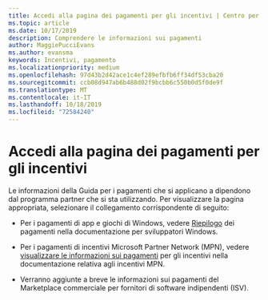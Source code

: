 ```yaml
---
title: Accedi alla pagina dei pagamenti per gli incentivi | Centro per i partner
ms.topic: article
ms.date: 10/17/2019
description: Comprendere le informazioni sui pagamenti
author: MaggiePucciEvans
ms.author: evansma
keywords: Incentivi, pagamento
ms.localizationpriority: medium
ms.openlocfilehash: 97d43b2d42ace1c4ef289efbfb6ff34df53cba20
ms.sourcegitcommit: ccb08d947ab6b488d02f9bcbb6c550b0d5f0de9f
ms.translationtype: MT
ms.contentlocale: it-IT
ms.lasthandoff: 10/18/2019
ms.locfileid: "72584240"
---
```

# <a name="access-your-incentives-payouts-page"></a>Accedi alla pagina dei pagamenti per gli incentivi

Le informazioni della Guida per i pagamenti che si applicano a dipendono dal programma partner che si sta utilizzando. Per visualizzare la pagina appropriata, selezionare il collegamento corrispondente di seguito:

- Per i pagamenti di app e giochi di Windows, vedere [Riepilogo](https://docs.microsoft.com/en-us/windows/uwp/publish/payout-summary) dei pagamenti nella documentazione per sviluppatori Windows.

- Per i pagamenti di incentivi Microsoft Partner Network (MPN), vedere [visualizzare le informazioni sui pagamenti](understand-incentive-payouts.md) per gli incentivi nella documentazione relativa agli incentivi MPN.

- Verranno aggiunte a breve le informazioni sui pagamenti del Marketplace commerciale per fornitori di software indipendenti (ISV).
